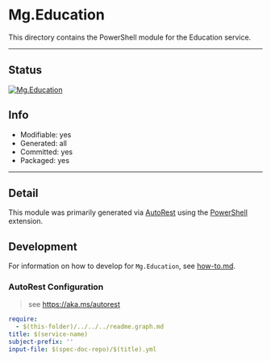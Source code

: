 <!-- region Generated -->
# Mg.Education
This directory contains the PowerShell module for the Education service.

---
## Status
[![Mg.Education](https://img.shields.io/powershellgallery/v/Mg.Education.svg?style=flat-square&label=Mg.Education "Mg.Education")](https://www.powershellgallery.com/packages/Mg.Education/)

## Info
- Modifiable: yes
- Generated: all
- Committed: yes
- Packaged: yes

---
## Detail
This module was primarily generated via [AutoRest](https://github.com/Azure/autorest) using the [PowerShell](https://github.com/Azure/autorest.powershell) extension.

## Development
For information on how to develop for `Mg.Education`, see [how-to.md](how-to.md).
<!-- endregion -->

### AutoRest Configuration

> see https://aka.ms/autorest

``` yaml
require:
  - $(this-folder)/../../../readme.graph.md
title: $(service-name)
subject-prefix: ''
input-file: $(spec-doc-repo)/$(title).yml
```
